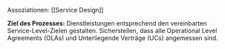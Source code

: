 Assoziationen: [[Service Design]]

**Ziel des Prozesses:**
Dienstleistungen entsprechend den vereinbarten Service-Level-Zielen gestalten.
Sicherstellen, dass alle Operational Level Agreements (OLAs) und Unterliegende Verträge (UCs) angemessen sind.